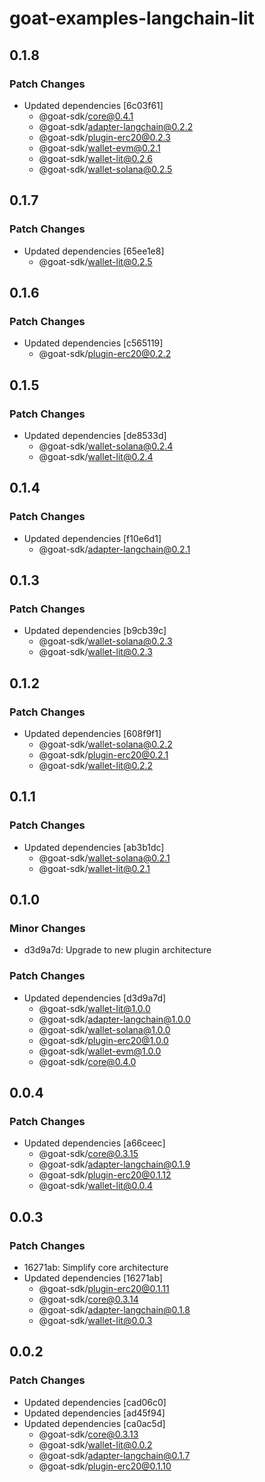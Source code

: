 # goat-examples-langchain-lit

## 0.1.8

### Patch Changes

- Updated dependencies [6c03f61]
  - @goat-sdk/core@0.4.1
  - @goat-sdk/adapter-langchain@0.2.2
  - @goat-sdk/plugin-erc20@0.2.3
  - @goat-sdk/wallet-evm@0.2.1
  - @goat-sdk/wallet-lit@0.2.6
  - @goat-sdk/wallet-solana@0.2.5

## 0.1.7

### Patch Changes

- Updated dependencies [65ee1e8]
  - @goat-sdk/wallet-lit@0.2.5

## 0.1.6

### Patch Changes

- Updated dependencies [c565119]
  - @goat-sdk/plugin-erc20@0.2.2

## 0.1.5

### Patch Changes

- Updated dependencies [de8533d]
  - @goat-sdk/wallet-solana@0.2.4
  - @goat-sdk/wallet-lit@0.2.4

## 0.1.4

### Patch Changes

- Updated dependencies [f10e6d1]
  - @goat-sdk/adapter-langchain@0.2.1

## 0.1.3

### Patch Changes

- Updated dependencies [b9cb39c]
  - @goat-sdk/wallet-solana@0.2.3
  - @goat-sdk/wallet-lit@0.2.3

## 0.1.2

### Patch Changes

- Updated dependencies [608f9f1]
  - @goat-sdk/wallet-solana@0.2.2
  - @goat-sdk/plugin-erc20@0.2.1
  - @goat-sdk/wallet-lit@0.2.2

## 0.1.1

### Patch Changes

- Updated dependencies [ab3b1dc]
  - @goat-sdk/wallet-solana@0.2.1
  - @goat-sdk/wallet-lit@0.2.1

## 0.1.0

### Minor Changes

- d3d9a7d: Upgrade to new plugin architecture

### Patch Changes

- Updated dependencies [d3d9a7d]
  - @goat-sdk/wallet-lit@1.0.0
  - @goat-sdk/adapter-langchain@1.0.0
  - @goat-sdk/wallet-solana@1.0.0
  - @goat-sdk/plugin-erc20@1.0.0
  - @goat-sdk/wallet-evm@1.0.0
  - @goat-sdk/core@0.4.0

## 0.0.4

### Patch Changes

- Updated dependencies [a66ceec]
  - @goat-sdk/core@0.3.15
  - @goat-sdk/adapter-langchain@0.1.9
  - @goat-sdk/plugin-erc20@0.1.12
  - @goat-sdk/wallet-lit@0.0.4

## 0.0.3

### Patch Changes

- 16271ab: Simplify core architecture
- Updated dependencies [16271ab]
  - @goat-sdk/plugin-erc20@0.1.11
  - @goat-sdk/core@0.3.14
  - @goat-sdk/adapter-langchain@0.1.8
  - @goat-sdk/wallet-lit@0.0.3

## 0.0.2

### Patch Changes

- Updated dependencies [cad06c0]
- Updated dependencies [ad45f94]
- Updated dependencies [ca0ac5d]
  - @goat-sdk/core@0.3.13
  - @goat-sdk/wallet-lit@0.0.2
  - @goat-sdk/adapter-langchain@0.1.7
  - @goat-sdk/plugin-erc20@0.1.10
